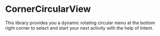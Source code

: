 # CornerCircularView
This library provides you a dynamic rotating circular menu at the bottom right corner to select and start your next activity with the help of Intent.
